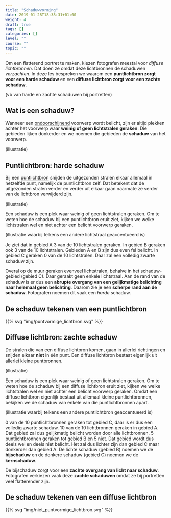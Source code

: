 ```yaml
---
title: "Schaduwvorming"
date: 2019-01-28T18:38:31+01:00
weight: 4
draft: true
tags: []
categories: []
level: ""
course: ""
topic: ""
---
```

Om een flatterend portret te maken, kiezen fotografen meestal voor *diffuse
lichtbronnen*. Dat doen ze omdat deze lichtbronnen de schaduwen *verzachten*.
In deze les bespreken we waarom een **puntlichtbron zorgt voor een harde
schaduw** en een **diffuse lichtbron zorgt voor een zachte schaduw**.

(vb van harde en zachte schaduwen bij portretten)

## Wat is een schaduw?
Wanneer een [ondoorschijnend](../kleuren_spiegels_vensters#licht-doorlaten)
voorwerp wordt belicht, zijn er altijd plekken achter
het voorwerp waar **weinig of geen lichtstralen geraken**. Die gebieden lijken donkerder en we noemen die gebieden de **schaduw** van het voorwerp.

(illustratie)

## Puntlichtbron: harde schaduw
Bij een [puntlichtbron](../lichtbronnen#puntvormige-en-diffuse-lichtbronnen)
snijden de uitgezonden stralen elkaar allemaal in hetzelfde punt, namelijk de puntlichtbron zelf. Dat betekent
dat de uitgezonden stralen verder en verder uit elkaar gaan naarmate ze verder
van de lichtbron verwijderd zijn.

(illustratie)

Een schaduw is een plek waar weinig of geen lichtstralen geraken. Om te weten hoe de schaduw bij een puntlichtbron eruit ziet, kijken we welke lichtstralen wel en niet achter een belicht voorwerp geraken.

(illustratie waarbij telkens een andere lichtstraal geaccentueerd is)

Je ziet dat in gebied A 3 van de 10 lichtstralen geraken. In gebied B geraken ook 3 van de 10 lichtstralen. Gebieden A en B zijn dus even fel belicht. In gebied C geraken 0 van de 10 lichtstralen. Daar zal een volledig zwarte schaduw zijn.

Overal op de muur geraken evenveel lichtstralen, behalve in het schaduw-gebied (gebied C). Daar geraakt geen enkele lichtstraal. Aan de rand van de schaduw is er dus een **abrupte overgang van een gelijkmatige belichting naar helemaal geen belichting**. Daarom zie je een **scherpe rand aan de schaduw**. Fotografen noemen dit vaak een *harde* schaduw.

## De schaduw tekenen van een puntlichtbron
{{% svg "img/puntvormige_lichtbron.svg" %}}

## Diffuse lichtbron: zachte schaduw
De stralen die van een diffuse lichtbron komen, gaan in allerlei richtingen en snijden elkaar **niet** in één punt. Een diffuse lichtbron bestaat eigenlijk uit allerlei kleine puntbronnen.

(illustratie)

Een schaduw is een plek waar weinig of geen lichtstralen geraken. Om te weten hoe de schaduw bij een diffuse lichtbron eruit ziet, kijken we welke lichtstralen wel en niet achter een belicht voorwerp geraken. Omdat een diffuse lichtbron eigenlijk bestaat uit allemaal kleine puntlichtbronnen, bekijken we de schaduw van enkele van die puntlichtbronnen apart.

(illustratie waarbij telkens een andere puntlichtbron geaccentueerd is)

0 van de 10 puntlichtbronnen geraken tot gebied C, daar is er dus een volledig zwarte schaduw. 10 van de 10 lichtbronnen geraken in gebied A. Dat gebied zal dus gelijkmatig belicht worden door alle lichtbronnen. 5 puntlichtbronnen geraken tot gebied B en 5 niet. Dat gebied wordt dus deels wel en deels niet belicht. Het zal dus lichter zijn dan gebied C maar donkerder dan gebied A. De lichte schaduw (gebied B) noemen we de **bijschaduw** en de donkere schaduw (gebied C) noemen we de **kernschaduw**.

De bijschaduw zorgt voor een **zachte overgang van licht naar schaduw**. Fotografen verkiezen vaak deze **zachte schaduwen** omdat ze bij portretten veel flatterender zijn.

## De schaduw tekenen van een diffuse lichtbron

{{% svg "img/niet_puntvormige_lichtbron.svg" %}}